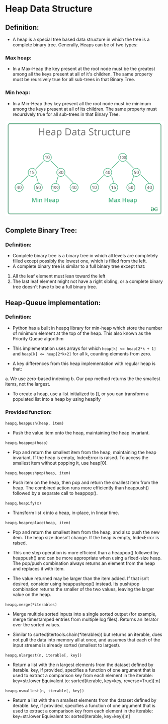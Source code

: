 # Heap Data Structure

## Definition: 

- A heap is a special tree based data structure in which the tree is a complete binary tree. Generally, Heaps can be of two types: 

### Max heap: 

- In a Max-Heap the key present at the root node must be the greatest among all the keys present at all of it's children. The same property must be reursively true for all sub-trees in 
that Binary Tree. 

### Min heap: 

- In a Min-Heap they key present all the root node must be minimum among the keys present at all of its children. The same property must recurslvely true for 
all sub-trees in that Binary Tree. 


![alt text](/MinHeapAndMaxHeap.png)

## Complete Binary Tree: 

### Definition: 

- Complete binary tree is a binary tree in which all levels are completely filled except possibly the lowest one, which is filled from the left. 
- A complete binary tree is similar to a full binary tree except that: 

1. All the leaf element must lean toward the left
2. The last leaf element might not have a right sibling, or a complete binary tree doesn't have to be a full binary tree. 


## Heap-Queue implementation: 

### Definition: 

- Python has a built in heapq library for min-heap which store the number of minimum element at the top of the heap.  This also known as the Priority Queue algorithm 

- This implementation uses arrays for which ```heap[k] <= heap[2*k + 1]``` and ```heap[k] <= heap[2*k+2]``` for all k, counting elements from zero. 

- A key differences from this heap implementation with regular heap is that: 

a. We use zero-based indexing
b. Our pop method returns the the smallest items, not the largest. 

- To create a heap, use a list initialized to [], or you can transform a populated list into a heap by using heapify

### Provided function: 
```heapq.heappush(heap, item)```
+ Push the value item onto the heap, maintaining the heap invariant.

```heapq.heappop(heap)```
+ Pop and return the smallest item from the heap, maintaining the heap invariant. If the heap is empty, IndexError is raised. To access the smallest item without popping it, use heap[0].

```heapq.heappushpop(heap, item)```
+ Push item on the heap, then pop and return the smallest item from the heap. The combined action runs more efficiently than heappush() followed by a separate call to heappop().

```heapq.heapify(x)```
+ Transform list x into a heap, in-place, in linear time.

```heapq.heapreplace(heap, item)```
+ Pop and return the smallest item from the heap, and also push the new item. The heap size doesn’t change. If the heap is empty, IndexError is raised.

+ This one step operation is more efficient than a heappop() followed by heappush() and can be more appropriate when using a fixed-size heap. The pop/push combination always returns an element from the heap and replaces it with item.

+ The value returned may be larger than the item added. If that isn’t desired, consider using heappushpop() instead. Its push/pop combination returns the smaller of the two values, leaving the larger value on the heap.


```heapq.merge(*iterables)```
+ Merge multiple sorted inputs into a single sorted output (for example, merge timestamped entries from multiple log files). Returns an iterator over the sorted values.

+ Similar to sorted(itertools.chain(*iterables)) but returns an iterable, does not pull the data into memory all at once, and assumes that each of the input streams is already sorted (smallest to largest).



```heapq.nlargest(n, iterable[, key])```

+ Return a list with the n largest elements from the dataset defined by iterable. key, if provided, specifies a function of one argument that is used to extract a comparison key from each element in the iterable: key=str.lower Equivalent to: sorted(iterable, key=key, reverse=True)[:n]



```heapq.nsmallest(n, iterable[, key])```
+ Return a list with the n smallest elements from the dataset defined by iterable. key, if provided, specifies a function of one argument that is used to extract a comparison key from each element in the iterable: key=str.lower Equivalent to: sorted(iterable, key=key)[:n]









